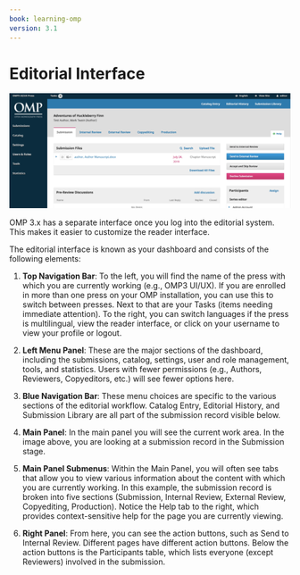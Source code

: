 ```yaml
---
book: learning-omp
version: 3.1
---
```

# Editorial Interface

![The editorial interface of OMP.](./assets/learning_omp-editorial-interface.png)

OMP 3.x has a separate interface once you log into the editorial system. This makes it easier to customize the reader interface.

The editorial interface is known as your dashboard and consists of the following elements:

1. __Top Navigation Bar__: To the left, you will find the name of the press with which you are currently working (e.g., OMP3 UI/UX). If you are enrolled in more than one press on your OMP installation, you can use this to switch between presses. Next to that are your Tasks (items needing immediate attention). To the right, you can switch languages if the press is multilingual, view the reader interface, or click on your username to view your profile or logout.

2. __Left Menu Panel__: These are the major sections of the dashboard, including the submissions, catalog, settings, user and role management, tools, and statistics. Users with fewer permissions (e.g., Authors, Reviewers, Copyeditors, etc.) will see fewer options here.

3. __Blue Navigation Bar__: These menu choices are specific to the various sections of the editorial workflow. Catalog Entry, Editorial History, and Submission Library are all part of the submission record visible below.

4. __Main Panel__: In the main panel you will see the current work area. In the image above, you are looking at a submission record in the Submission stage.

5. __Main Panel Submenus__: Within the Main Panel, you will often see tabs that allow you to view various information about the content with which you are currently working. In this example, the submission record is broken into five sections (Submission, Internal Review, External Review,  Copyediting, Production). Notice the Help tab to the right, which provides context-sensitive help for the page you are currently viewing.

6. __Right Panel__: From here, you can see the action buttons, such as Send to Internal Review. Different pages have different action buttons. Below the action buttons is the Participants table, which lists everyone (except Reviewers) involved in the submission.
